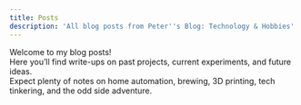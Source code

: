 ```yaml
---
title: Posts
description: 'All blog posts from Peter''s Blog: Technology & Hobbies'
---
```


Welcome to my blog posts!  
Here you’ll find write-ups on past projects, current experiments, and future ideas.  
Expect plenty of notes on home automation, brewing, 3D printing, tech tinkering, and the odd side adventure.
